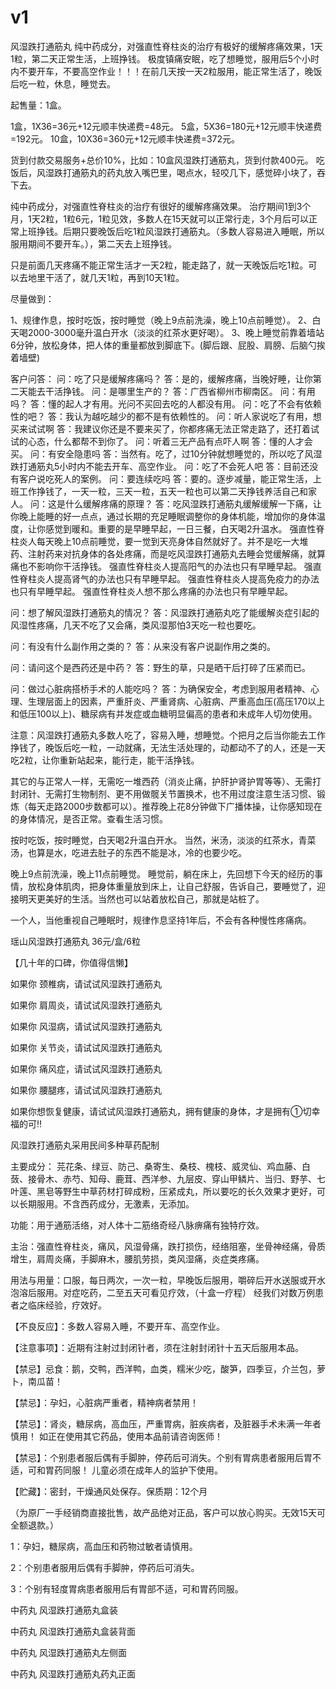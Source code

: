 # v1
风湿跌打通筋丸
纯中药成分，对强直性脊柱炎的治疗有极好的缓解疼痛效果，1天1粒，第二天正常生活，上班挣钱。
极度镇痛安眠，吃了想睡觉，服用后5个小时内不要开车，不要高空作业！！！在前几天按一天2粒服用，能正常生活了，晚饭后吃一粒，休息，睡觉去。

起售量：1盒。

1盒，1X36=36元+12元顺丰快递费=48元。
5盒，5X36=180元+12元顺丰快递费=192元。
10盒，10X36=360元+12元顺丰快递费=372元。

货到付款交易服务+总价10%，比如：10盒风湿跌打通筋丸，货到付款400元。
吃饭后，风湿跌打通筋丸的药丸放入嘴巴里，喝点水，轻咬几下，感觉碎小块了，吞下去。

纯中药成分，对强直性脊柱炎的治疗有很好的缓解疼痛效果。  治疗期间1到3个月，1天2粒，1粒6元，1粒见效，多数人在15天就可以正常行走，3个月后可以正常上班挣钱。后期只要晚饭后吃1粒风湿跌打通筋丸。（多数人容易进入睡眠，所以服用期间不要开车。），第二天去上班挣钱。   

只是前面几天疼痛不能正常生活才一天2粒，能走路了，就一天晚饭后吃1粒。可以去地里干活了，就几天1粒，再到10天1粒。

尽量做到：

1、规律作息，按时吃饭，按时睡觉（晚上9点前洗澡，晚上10点前睡觉）。
2、白天喝2000-3000毫升温白开水（淡淡的红茶水更好喝）。
3、晚上睡觉前靠着墙站6分钟，放松身体，把人体的重量都放到脚底下。(脚后跟、屁股、肩膀、后脑勺挨着墙壁)

客户问答：
问：吃了只是缓解疼痛吗？
答：是的，缓解疼痛，当晚好睡，让你第二天能去干活挣钱。
问：是哪里生产的？
答：广西省柳州市柳南区。
问：有用吗？
答：懂的起人才有用。光问不买回去吃的人都没有用。
问：吃了不会有依赖性的吧？
答：我认为越吃越少的都不是有依赖性的。
问：听人家说吃了有用，想买来试试啊
答：我建议你还是不要来买了，你都疼痛无法正常走路了，还打着试试的心态，什么都帮不到你了。
问：听着三无产品有点吓人啊
答：懂的人才会买。
问：有安全隐患吗
答：当然有。吃了，过10分钟就想睡觉的，所以吃了风湿跌打通筋丸5小时内不能去开车、高空作业。
问：吃了不会死人吧
答：目前还没有客户说吃死人的案例。
问：要连续吃吗
答：要的。逐步减量，能正常生活，上班工作挣钱了，一天一粒，三天一粒，五天一粒也可以第二天挣钱养活自己和家人。
问：这是什么缓解疼痛的原理？
答：吃风湿跌打通筋丸缓解缓解一下痛，让你晚上能睡的好一点点，通过长期的充足睡眠调整你的身体机能，增加你的身体温度，让你感觉到暖和。重要的是早睡早起，一日三餐，白天喝2升温水。
强直性脊柱炎人每天晚上10点前睡觉，要一觉到天亮身体自然就好了。并不是吃一大堆药、注射药来对抗身体的各处疼痛，而是吃风湿跌打通筋丸去睡会觉缓解痛，就算痛也不影响你干活挣钱。
强直性脊柱炎人提高阳气的办法也只有早睡早起。
强直性脊柱炎人提高肾气的办法也只有早睡早起。
强直性脊柱炎人提高免疫力的办法也只有早睡早起。
强直性脊柱炎人想不那么疼痛的办法也只有早睡早起。

问：想了解风湿跌打通筋丸的情况？
答：风湿跌打通筋丸吃了能缓解炎症引起的风湿性疼痛，几天不吃了又会痛，类风湿那怕3天吃一粒也要吃。

问：有没有什么副作用之类的？
答：从来没有客户说副作用之类的。

问：请问这个是西药还是中药？
答：野生的草，只是晒干后打碎了压紧而已。

问：做过心脏病搭桥手术的人能吃吗？
答：为确保安全，考虑到服用者精神、心理、生理层面上的因素，严重肝炎、严重肾病、心脏病、严重高血压(高压170以上和低压100以上)、糖尿病有并发症或血糖明显偏高的患者和未成年人切勿使用。

注意：风湿跌打通筋丸多数人吃了，容易入睡，想睡觉。个把月之后当你能去工作挣钱了，晚饭后吃一粒，一动就痛，无法生活处理的，动都动不了的人，还是一天吃2粒，让你重新站起来，能行走，能干活挣钱。

其它的与正常人一样，无需吃一堆西药（消炎止痛，护肝护肾护胃等等）、无需打封闭针、无需打生物制剂、更不用做髋关节置换术，也不用过度注意生活习惯、锻炼（每天走路2000步数都可以）。推荐晚上花8分钟做下广播体操，让你感知现在的身体情况，是否正常。查看生活习惯。

按时吃饭，按时睡觉，白天喝2升温白开水。 当然，米汤，淡淡的红茶水，青菜汤，也算是水，吃进去肚子的东西不能是冰，冷的也要少吃。

 晚上9点前洗澡，晚上11点前睡觉。 睡觉前，躺在床上，先回想下今天的经历的事情，放松身体肌肉，把身体重量放到床上，让自己舒服，告诉自己，要睡觉了，迎接明天更美好的生活。当然也可以站着放松自己，那就是站桩了。 

 一个人，当他重视自己睡眠时，规律作息坚持1年后，不会有各种慢性疼痛病。


瑶山风湿跌打通筋丸 36元/盒/6粒

【几十年的口碑，你值得信懒】

如果你  颈椎病，请试试风湿跌打通筋丸

如果你  肩周炎，请试试风湿跌打通筋丸

如果你  风湿病，请试试风湿跌打通筋丸

如果你  关节炎，请试试风湿跌打通筋丸

如果你  痛风症，请试试风湿跌打通筋丸

如果你  腰腿疼，请试试风湿跌打通筋丸



如果你想恢复健康，请试试风湿跌打通筋丸，拥有健康的身体，才是拥有①切幸福的可‼️

风湿跌打通筋丸采用民间多种草药配制

主要成分： 芫花条、绿豆、防己、桑寄生、桑枝、槐枝、威灵仙、鸡血藤、白蔹、接骨木、赤芍、知母、鹿茸、西洋参、九层皮、穿山甲鳞片、当归、野芋、七叶莲、黑皂等野生中草药材打碎成粉，压紧成丸，所以要吃的长久效果才更好，可以长期服用。不含西药成分，无激素，无添加。

功能：用于通筋活络，对人体十二筋络奇经八脉痹痛有独特疗效。

主治：强直性脊柱炎，痛风，风湿骨痛，跌打损伤，经络阻塞，坐骨神经痛，骨质增生，肩周炎痛，手脚麻木，腰肌劳损，类风湿痛，炎症类疼痛。

用法与用量：口服，每日两次，一次一粒，早晚饭后服用，嚼碎后开水送服或开水泡溶后服用。对症吃药，二至五天可看见疗效，（十盒一疗程）  经我们对数万例患者之临床经验，疗效好。

【不良反应】：多数人容易入睡，不要开车、高空作业。

【注意事项】：近期有注射过封闭针者，须在注射封闭针十五天后服用本品。

【禁忌】忌食：鹅，交鸭，西洋鸭，血类，糯米少吃，酸笋，四季豆，介兰包，萝卜，南瓜苗！

【禁忌】：孕妇，心脏病严重者，精神病者禁用！

【禁忌】：肾炎，糖尿病，高血压，严重胃病，脏疾病者，及脏器手术未满一年者慎用！ 如正在使用其它药品，使用本品前请咨询医师！

【禁忌】：个别患者服后偶有手脚肿，停药后可消失。个别有胃病患者服用后胃不适，可和胃药同服！ 儿童必须在成年人的监护下使用。

【贮藏】：密封，干燥通风处保存。保质期：12个月

（为原厂一手经销商直接批售，故产品绝对正品，客户可以放心购买。无效15天可全额退款。）

1：孕妇，糖尿病，高血压和药物过敏者请慎用。

2：个别患者服用后偶有手脚肿，停药后可消失。

3：个别有轻度胃病患者服用后有胃部不适，可和胃药同服。

中药丸
风湿跌打通筋丸盒装

中药丸
风湿跌打通筋丸盒装背面

中药丸
风湿跌打通筋丸左侧面

中药丸
风湿跌打通筋丸药丸正面
